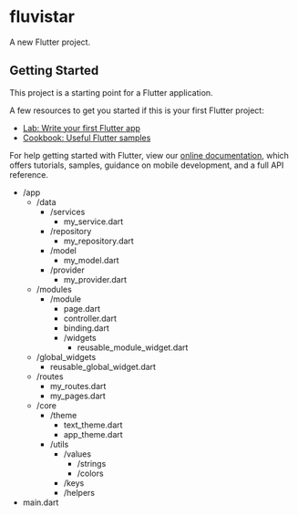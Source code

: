 # fluvistar

A new Flutter project.

## Getting Started

This project is a starting point for a Flutter application.

A few resources to get you started if this is your first Flutter project:

- [Lab: Write your first Flutter app](https://flutter.dev/docs/get-started/codelab)
- [Cookbook: Useful Flutter samples](https://flutter.dev/docs/cookbook)

For help getting started with Flutter, view our
[online documentation](https://flutter.dev/docs), which offers tutorials,
samples, guidance on mobile development, and a full API reference.


- /app  
    - /data
        - /services
          - my_service.dart
        - /repository
          - my_repository.dart
        - /model
          - my_model.dart
        - /provider
          - my_provider.dart
    - /modules
        - /module
            - page.dart
            - controller.dart
            - binding.dart
            - /widgets
              - reusable_module_widget.dart
    - /global_widgets 
      - reusable_global_widget.dart
    - /routes
        - my_routes.dart
        - my_pages.dart
    - /core
      - /theme
          - text_theme.dart   
          - app_theme.dart  
      - /utils
        - /values
          - /strings
          - /colors
        - /keys
        - /helpers
- main.dart  